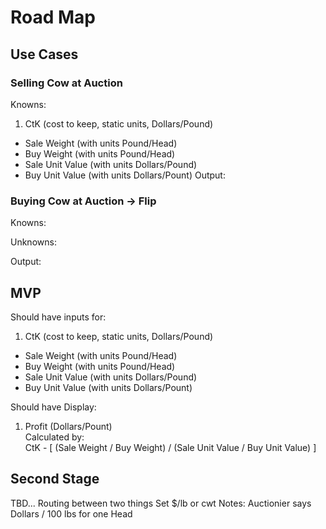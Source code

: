 # Road Map
## Use Cases
### Selling Cow at Auction
Knowns:
1. CtK (cost to keep, static units, Dollars/Pound)
- Sale Weight (with units Pound/Head)
- Buy Weight (with units Pound/Head)
- Sale Unit Value (with units Dollars/Pound)
- Buy Unit Value (with units Dollars/Pount)
Output:

### Buying Cow at Auction -> Flip
Knowns:

Unknowns:

Output:

## MVP

Should have inputs for:
1. CtK (cost to keep, static units, Dollars/Pound)
- Sale Weight (with units Pound/Head)
- Buy Weight (with units Pound/Head)
- Sale Unit Value (with units Dollars/Pound)
- Buy Unit Value (with units Dollars/Pount)

Should have Display:
1. Profit (Dollars/Pount)  
  Calculated by:  
  CtK - [ (Sale Weight / Buy Weight) / (Sale Unit Value / Buy Unit Value) ]

## Second Stage
TBD...
Routing between two things
Set $/lb or cwt
Notes: Auctionier says Dollars / 100 lbs for one Head
